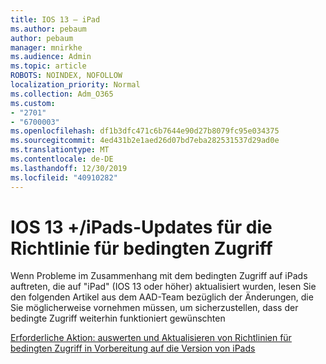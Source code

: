 ```yaml
---
title: IOS 13 – iPad
ms.author: pebaum
author: pebaum
manager: mnirkhe
ms.audience: Admin
ms.topic: article
ROBOTS: NOINDEX, NOFOLLOW
localization_priority: Normal
ms.collection: Adm_O365
ms.custom:
- "2701"
- "6700003"
ms.openlocfilehash: df1b3dfc471c6b7644e90d27b8079fc95e034375
ms.sourcegitcommit: 4ed431b2e1aed26d07bd7eba282531537d29ad0e
ms.translationtype: MT
ms.contentlocale: de-DE
ms.lasthandoff: 12/30/2019
ms.locfileid: "40910282"
---
```

# <a name="ios-13--ipados-updates-for-conditional-access-policy"></a>IOS 13 +/iPads-Updates für die Richtlinie für bedingten Zugriff

Wenn Probleme im Zusammenhang mit dem bedingten Zugriff auf iPads auftreten, die auf "iPad" (IOS 13 oder höher) aktualisiert wurden, lesen Sie den folgenden Artikel aus dem AAD-Team bezüglich der Änderungen, die Sie möglicherweise vornehmen müssen, um sicherzustellen, dass der bedingte Zugriff weiterhin funktioniert gewünschten

[Erforderliche Aktion: auswerten und Aktualisieren von Richtlinien für bedingten Zugriff in Vorbereitung auf die Version von iPads](https://support.microsoft.com/help/4521038/action-required-update-conditional-access-policies-for-ipados)